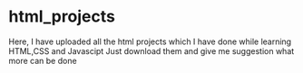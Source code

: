 # html_projects
Here, I have uploaded all the html projects which I have done while learning HTML,CSS and Javascipt
Just download them and give me suggestion what more can be done
